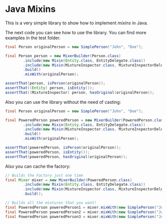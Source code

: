 
# Java Mixins

This is a very simple library to show how to implement _mixins_ in Java.

The next code you can see how to use the library. You can find more examples in the test folder.

```Java
final Person originalPerson = new SimplePerson("John", "Doe");

final Person person = new MixerBuilder(Person.class)
        .include(new Mixin(Entity.class, EntityDelegate.class))
        .include(new Mixin(MixtureInspector.class, MixtureInspectorDelegate.class))
        .build()
        .mixWith(originalPerson);

assertThat(person, isPerson(originalPerson));
assertThat((Entity) person, isEntity());
assertThat((MixtureInspector) person, hasOriginal(originalPerson));
```

Also you can use the library without the need of casting:

```Java
final Person originalPerson = new SimplePerson("John", "Doe");

final PoweredPerson poweredPerson = new MixerBuilder(PoweredPerson.class)
        .include(new Mixin(Entity.class, EntityDelegate.class))
        .include(new Mixin(MixtureInspector.class, MixtureInspectorDelegate.class))
        .build()
        .mixWith(originalPerson);

assertThat(poweredPerson, isPerson(originalPerson));
assertThat(poweredPerson, isEntity());
assertThat(poweredPerson, hasOriginal(originalPerson));
```

Also you can cache the factory:

```Java
// Builds the Factory just one time
final Mixer mixer = new MixerBuilder(PoweredPerson.class)
        .include(new Mixin(Entity.class, EntityDelegate.class))
        .include(new Mixin(MixtureInspector.class, MixtureInspectorDelegate.class))
        .build();

// Builds all the mixtures that you want!
final PoweredPerson poweredPerson1 = mixer.mixWith(new SimplePerson("John", "Doe"));
final PoweredPerson poweredPerson2 = mixer.mixWith(new SimplePerson("Jane", "Doe"));
final PoweredPerson poweredPerson3 = mixer.mixWith(new SimplePerson("Joe", "Public"));
```
